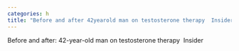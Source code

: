 ```yaml
---
categories: h
title: "Before and after 42yearold man on testosterone therapy  Insider"
---
```

Before and after: 42-year-old man on testosterone therapy&nbsp;&nbsp;Insider